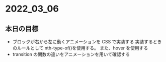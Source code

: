 # 2022_03_06

## 本日の目標

- ブロックが右から左に動くアニメーションを CSS で実装する
  実装するときのルールとして nth-type-of()を使用する。
  また、hover を使用する
- transition の関数の違いをアニメーションを用いて確認する
